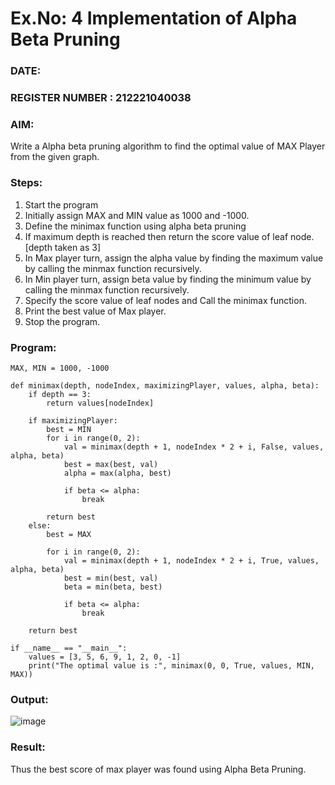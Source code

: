 # Ex.No: 4   Implementation of Alpha Beta Pruning 
### DATE:                                                                            
### REGISTER NUMBER : 212221040038
### AIM: 
Write a Alpha beta pruning algorithm to find the optimal value of MAX Player from the given graph.
### Steps:
1. Start the program
2. Initially  assign MAX and MIN value as 1000 and -1000.
3.  Define the minimax function  using alpha beta pruning
4.  If maximum depth is reached then return the score value of leaf node. [depth taken as 3]
5.  In Max player turn, assign the alpha value by finding the maximum value by calling the minmax function recursively.
6.  In Min player turn, assign beta value by finding the minimum value by calling the minmax function recursively.
7.  Specify the score value of leaf nodes and Call the minimax function.
8.  Print the best value of Max player.
9.  Stop the program. 

### Program:
```
MAX, MIN = 1000, -1000 
 
def minimax(depth, nodeIndex, maximizingPlayer, values, alpha, beta):
    if depth == 3: 
        return values[nodeIndex] 
 
    if maximizingPlayer:
        best = MIN 
        for i in range(0, 2):
            val = minimax(depth + 1, nodeIndex * 2 + i, False, values, alpha, beta) 
            best = max(best, val) 
            alpha = max(alpha, best)
 
            if beta <= alpha: 
                break 
 
        return best
    else:
        best = MAX 
  
        for i in range(0, 2):
            val = minimax(depth + 1, nodeIndex * 2 + i, True, values, alpha, beta) 
            best = min(best, val) 
            beta = min(beta, best)
 
            if beta <= alpha:
                break 
 
    return best 

if __name__ == "__main__":
    values = [3, 5, 6, 9, 1, 2, 0, -1]
    print("The optimal value is :", minimax(0, 0, True, values, MIN, MAX))
```

### Output:

![image](https://github.com/Dhanush12022004/AI_Lab_2023-24/assets/128135558/4ea13b4d-9bdd-4bf8-8e21-5f1a801530c3)


### Result:
Thus the best score of max player was found using Alpha Beta Pruning.
